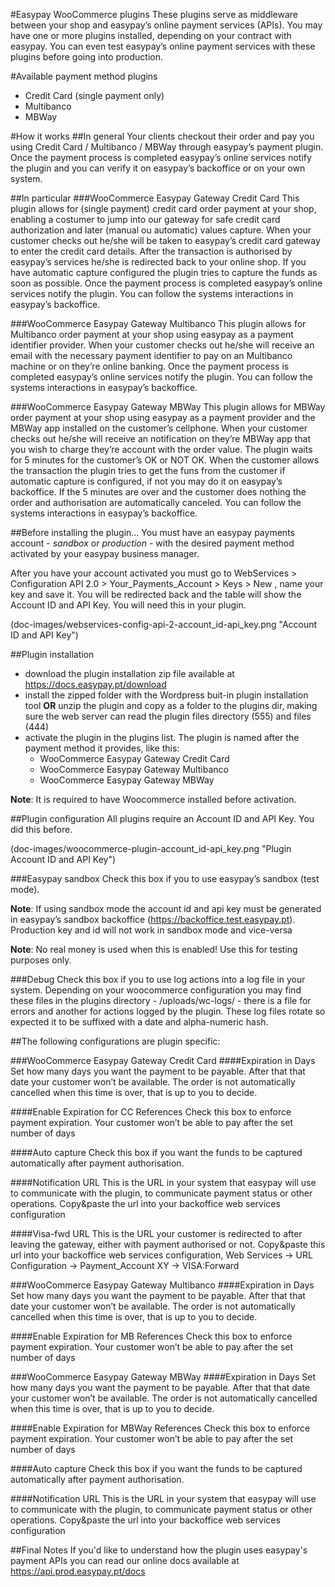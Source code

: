 #Easypay WooCommerce plugins 
These plugins serve as middleware between your shop and easypay’s online payment services (APIs). You may have one or more plugins installed, depending on your contract with easypay.
You can even test easypay’s online payment services with these plugins before going into production.

#Available payment method plugins
- Credit Card (single payment only)
- Multibanco
- MBWay

#How it works
##In general 
Your clients checkout their order and pay you using Credit Card / Multibanco / MBWay through easypay’s payment plugin. Once the payment process is completed easypay’s online services notify the plugin and you can verify it on easypay’s backoffice or on your own system. 

##In particular
###WooCommerce Easypay Gateway Credit Card
This plugin allows for (single payment) credit card order payment at your shop, enabling a costumer to jump into our gateway for safe credit card authorization and later (manual ou automatic) values capture. 
When your customer checks out he/she will be taken to easypay’s credit card gateway to enter the credit card details. After the transaction is authorised by easypay’s services he/she is redirected back to your online shop. If you have automatic capture configured the plugin tries to capture the funds as soon as possible. Once the payment process is completed easypay’s online services notify the plugin. You can follow the systems interactions in easypay’s backoffice.
 
###WooCommerce Easypay Gateway Multibanco
This plugin allows for Multibanco order payment at your shop using easypay as a payment identifier provider. 
When your customer checks out he/she will receive an email with the necessary payment identifier to pay on an Multibanco machine or on they’re online banking. Once the payment process is completed easypay’s online services notify the plugin. You can follow the systems interactions in easypay’s backoffice. 

###WooCommerce Easypay Gateway MBWay
This plugin allows for MBWay order payment at your shop using easypay as a payment provider and the MBWay app installed on the customer’s cellphone. 
When your customer checks out he/she will receive an notification on they’re MBWay app that you wish to charge they’re account with the order value. The plugin waits for 5 minutes for the customer’s OK or NOT OK. When the customer allows the transaction the plugin tries to get the funs from the customer if automatic capture is configured, if not you may do it on easypay’s backoffice. If the 5 minutes are over and the customer does nothing the order and authorisation are automatically canceled. You can follow the systems interactions in easypay’s backoffice. 

##Before installing the plugin…
You must have an easypay payments account - _sandbox_ or _production_ - with the desired payment method activated by your easypay business manager.

After you have your account activated you must go to WebServices > Configuration API 2.0 > Your_Payments_Account > Keys > New , name your key and save it. You will be redirected back and the table will show the Account ID and API Key. You will need this in your plugin.  

(doc-images/webservices-config-api-2-account_id-api_key.png "Account ID and API Key")

##Plugin installation
- download the plugin installation zip file available at https://docs.easypay.pt/download
- install the zipped folder with the Wordpress buit-in plugin installation tool **OR** unzip the plugin and copy as a folder to the plugins dir, making sure the web server can read the plugin files directory (555) and files (444)
- activate the plugin in the plugins list. The plugin is named after the payment method it provides, like this: 
  - WooCommerce Easypay Gateway Credit Card
  - WooCommerce Easypay Gateway Multibanco
  - WooCommerce Easypay Gateway MBWay

__Note__: It is required to have Woocommerce installed before activation.

##Plugin configuration
All plugins require an Account ID and API Key. You did this before.

(doc-images/woocommerce-plugin-account_id-api_key.png "Plugin Account ID and API Key")

###Easypay sandbox
Check this box if you to use easypay’s sandbox (test mode). 

__Note__: If using sandbox mode the account id and api key must be generated in easypay’s sandbox backoffice (https://backoffice.test.easypay.pt).  Production key and id will not work in sandbox mode and vice-versa

__Note__: No real money is used when this is enabled! Use this for testing purposes only.

###Debug
Check this box if you to use log actions into a log file in your system. Depending on your woocommerce configuration you may find these files in the plugins directory - /uploads/wc-logs/ - there is a file for errors and another for actions logged by the plugin. These log files rotate so expected it to be suffixed with a date and alpha-numeric hash.

##The following configurations are plugin specific:

###WooCommerce Easypay Gateway Credit Card
####Expiration in Days 
Set how many days you want the payment to be payable. After that that date your customer won’t be available. The order is not automatically cancelled when this time is over, that is up to you to decide.

####Enable Expiration for CC References 
Check this box to enforce payment expiration. Your customer won’t be able to pay after the set number of days 

####Auto capture
Check this box if you want the funds to be captured automatically after payment authorisation.

####Notification URL
This is the URL in your system that easypay will use to communicate with the plugin, to communicate payment status or other operations. 
Copy&paste the url into your backoffice web services configuration

####Visa-fwd URL
This is the URL your customer is redirected to after leaving the gateway, either with payment authorised or not. 
Copy&paste this url into your backoffice web services configuration, Web Services -> URL Configuration -> Payment_Account XY -> VISA:Forward

###WooCommerce Easypay Gateway Multibanco
####Expiration in Days 
Set how many days you want the payment to be payable. After that that date your customer won’t be available. The order is not automatically cancelled when this time is over, that is up to you to decide.

####Enable Expiration for MB References 
Check this box to enforce payment expiration. Your customer won’t be able to pay after the set number of days 

###WooCommerce Easypay Gateway MBWay
####Expiration in Days 
Set how many days you want the payment to be payable. After that that date your customer won’t be available. The order is not automatically cancelled when this time is over, that is up to you to decide.

####Enable Expiration for MBWay References 
Check this box to enforce payment expiration. Your customer won’t be able to pay after the set number of days 

####Auto capture
Check this box if you want the funds to be captured automatically after payment authorisation.

####Notification URL
This is the URL in your system that easypay will use to communicate with the plugin, to communicate payment status or other operations. 
Copy&paste the url into your backoffice web services configuration

##Final Notes
If you'd like to understand how the plugin uses easypay's payment APIs you can read our online docs available at https://api.prod.easypay.pt/docs